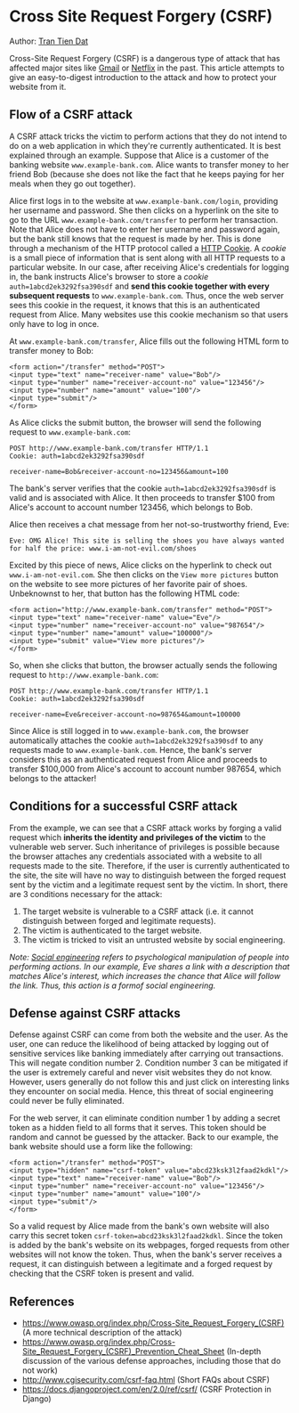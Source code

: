 # Cross Site Request Forgery (CSRF)

Author: [Tran Tien Dat](https://github.com/tran-tien-dat)

Cross-Site Request Forgery (CSRF) is a dangerous type of attack that has affected major sites like [Gmail](http://archive.oreilly.com/pub/post/gmail_exploit_contact_list_hij.html) or [Netflix](http://blog.jeremiahgrossman.com/2006/10/more-on-netflixs-csrf-advisory.html) in the past. This article attempts to give an easy-to-digest introduction to the attack and how to protect your website from it.

## Flow of a CSRF attack

A CSRF attack tricks the victim to perform actions that they do not intend to do on a web application in which they're currently authenticated. It is best explained through an example. Suppose that Alice is a customer of the banking website `www.example-bank.com`. Alice wants to transfer money to her friend Bob (because she does not like the fact that he keeps paying for her meals when they go out together). 

Alice first logs in to the website at `www.example-bank.com/login`, providing her username and password. She then clicks on a hyperlink on the site to go to the URL `www.example-bank.com/transfer` to perform her transaction. Note that Alice does not have to enter her username and password again, but the bank still knows that the request is made by her. This is done through a mechanism of the HTTP protocol called a [HTTP Cookie](https://developer.mozilla.org/en-US/docs/Web/HTTP/Cookies). A *cookie* is a small piece of information that is sent along with all HTTP requests to a particular website. In our case, after receiving Alice's credentials for logging in, the bank instructs Alice's browser to store a *cookie* `auth=1abcd2ek3292fsa390sdf` and **send this cookie together with every subsequent requests** to `www.example-bank.com`. Thus, once the web server sees this cookie in the request, it knows that this is an authenticated request from Alice. Many websites use this cookie mechanism so that users only have to log in once.

At `www.example-bank.com/transfer`, Alice fills out the following HTML form to transfer money to Bob:

```
<form action="/transfer" method="POST">
<input type="text" name="receiver-name" value="Bob"/>
<input type="number" name="receiver-account-no" value="123456"/>
<input type="number" name="amount" value="100"/>
<input type="submit"/>
</form>
```

As Alice clicks the submit button, the browser will send the following request to `www.example-bank.com`:

```
POST http://www.example-bank.com/transfer HTTP/1.1
Cookie: auth=1abcd2ek3292fsa390sdf

receiver-name=Bob&receiver-account-no=123456&amount=100
```

The bank's server verifies that the cookie `auth=1abcd2ek3292fsa390sdf` is valid and is associated with Alice. It then proceeds to transfer $100 from Alice's account to account number 123456, which belongs to Bob.

Alice then receives a chat message from her not-so-trustworthy friend, Eve:

```
Eve: OMG Alice! This site is selling the shoes you have always wanted for half the price: www.i-am-not-evil.com/shoes
```

Excited by this piece of news, Alice clicks on the hyperlink to check out `www.i-am-not-evil.com`. She then clicks on the `View more pictures` button on the website to see more pictures of her favorite pair of shoes. Unbeknownst to her, that button has the following HTML code:

```
<form action="http://www.example-bank.com/transfer" method="POST">
<input type="text" name="receiver-name" value="Eve"/>
<input type="number" name="receiver-account-no" value="987654"/>
<input type="number" name="amount" value="100000"/>
<input type="submit" value="View more pictures"/>
</form>
```

So, when she clicks that button, the browser actually sends the following request to `http://www.example-bank.com`:

```
POST http://www.example-bank.com/transfer HTTP/1.1
Cookie: auth=1abcd2ek3292fsa390sdf

receiver-name=Eve&receiver-account-no=987654&amount=100000
```

Since Alice is still logged in to `www.example-bank.com`, the browser automatically attaches the cookie `auth=1abcd2ek3292fsa390sdf` to any requests made to `www.example-bank.com`. Hence, the bank's server considers this as an authenticated request from Alice and proceeds to transfer $100,000 from Alice's account to account number 987654, which belongs to the attacker!

## Conditions for a successful CSRF attack

From the example, we can see that a CSRF attack works by forging a valid request which **inherits the identity and privileges of the victim** to the vulnerable web server. Such inheritance of privileges is possible because the browser attaches any credentials associated with a website to all requests made to the site. Therefore, if the user is currently authenticated to the site, the site will have no way to distinguish between the forged request sent by the victim and a legitimate request sent by the victim. In short, there are 3 conditions necessary for the attack:

1. The target website is vulnerable to a CSRF attack (i.e. it cannot distinguish between forged and legitimate requests).
2. The victim is authenticated to the target website.
3. The victim is tricked to visit an untrusted website by social engineering.

*Note: [Social engineering](https://en.wikipedia.org/wiki/Social_engineering_%28security%29) refers to psychological manipulation of people into performing actions. In our example, Eve shares a link with a description that matches Alice's interest, which increases the chance that Alice will follow the link. Thus, this action is a formof social engineering.*

## Defense against CSRF attacks

Defense against CSRF can come from both the website and the user. As the user, one can reduce the likelihood of being attacked by logging out of sensitive services like banking immediately after carrying out transactions. This will negate condition number 2. Condition number 3 can be mitigated if the user is extremely careful and never visit websites they do not know. However, users generally do not follow this and just click on interesting links they encounter on social media. Hence, this threat of social engineering could never be fully eliminated.

For the web server, it can eliminate condition number 1 by adding a secret token as a hidden field to all forms that it serves. This token should be random and cannot be guessed by the attacker. Back to our example, the bank website should use a form like the following:

```
<form action="/transfer" method="POST">
<input type="hidden" name="csrf-token" value="abcd23ksk3l2faad2kdkl"/>
<input type="text" name="receiver-name" value="Bob"/>
<input type="number" name="receiver-account-no" value="123456"/>
<input type="number" name="amount" value="100"/>
<input type="submit"/>
</form>
```

So a valid request by Alice made from the bank's own website will also carry this secret token `csrf-token=abcd23ksk3l2faad2kdkl`. Since the token is added by the bank's website on its webpages, forged requests from other websites will not know the token. Thus, when the bank's server receives a request, it can distinguish between a legitimate and a forged request by checking that the CSRF token is present and valid.

## References

- https://www.owasp.org/index.php/Cross-Site_Request_Forgery_(CSRF) (A more technical description of the attack)
- https://www.owasp.org/index.php/Cross-Site_Request_Forgery_(CSRF)_Prevention_Cheat_Sheet (In-depth discussion of the various defense approaches, including those that do not work)
- http://www.cgisecurity.com/csrf-faq.html (Short FAQs about CSRF)
- https://docs.djangoproject.com/en/2.0/ref/csrf/ (CSRF Protection in Django)
